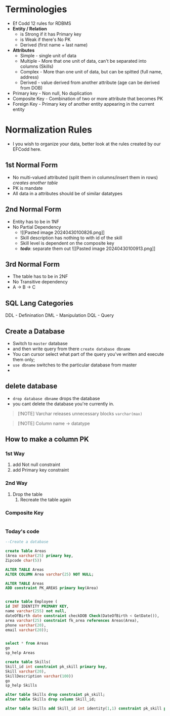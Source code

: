 # Terminologies
- Ef Codd 12 rules for RDBMS
- **Entity / Relation**
	- is Strong if it has Primary key
	- is Weak if there's No PK
	- Derived (first name + last name)
- **Attributes**
	 - Simple - single unit of data
	 - Multiple - More that one unit of data, can't be separated into columns (Skills)
	 - Complex - More than one unit of data, but can be spitted (full name, address)
	 - Derived - value derived from another attribute (age can be derived from DOB)
- Primary key - Non null, No duplication
- Composite Key - Combination of two or more attribute that becomes PK
- Foreign Key - Primary key of another entity appearing in the current entity
# Normalization Rules
- I you wish to organize your data, better look at the rules created by our EFCodd here.
## 1st Normal Form
- No multi-valued attributed (split them in columns/insert them in rows) *creates another table*
- PK is mandate
- All data in a attributes should be of similar datatypes
## 2nd Normal Form
- Entity has to be in 1NF
- No Partial Dependency
	- ![[Pasted image 20240430100826.png]]
	- Skill description has nothing to with id of the skill
	- Skill level is dependent on the composite key
	- ***todo***: separate them out ![[Pasted image 20240430100913.png]]
## 3rd Normal Form
- The table has to be in 2NF
- No Transitive dependency
- A -> B -> C

## SQL Lang Categories
DDL - Definination
DML - Manipulation
DQL - Query

## Create a Database
- Switch to `master` database
- and then write query from there `create database dbname`  
- You can cursor select what part of the query you've written and execute them only;
- `use dbname` switches to the particular database from master
- 
## delete database
- `drop database dbname` drops the database
- you cant delete the database you're currently in.

> [!NOTE] Varchar releases unnecessary blocks `varchar(max)`

> [!NOTE] Column name -> datatype

## How to make a column PK
### 1st Way
1. add Not null constraint
2. add Primary key constraint
### 2nd Way
1. Drop the table
	1. Recreate the table again
### Composite Key
```sql

```
### Today's code
```sql
--Create a database

create Table Areas
(Area varchar(25) primary key,
Zipcode char(5))

ALTER TABLE Areas
ALTER COLUMN Area varchar(25) NOT NULL;

ALTER TABLE Areas
ADD constraint PK_AREAS primary key(Area)


create table Employee (
id INT IDENTITY PRIMARY KEY, 
name varchar(255) not null,
dateOfBirth date constraint checkDOB Check(DateOfBirth < GetDate()),
area varchar(25) constraint fk_area references Areas(Area),
phone varchar(20),
email varchar(20));


select * from Areas
go
sp_help Areas

create table Skills(
Skill_id int constraint pk_skill primary key,
Skill varchar(20),
SkillDescription varchar(100))
go
sp_help Skills

alter table Skills drop constraint pk_skill;
alter table Skills drop column Skill_id;

alter table Skills add Skill_id int identity(1,1) constraint pk_skill primary key;



```